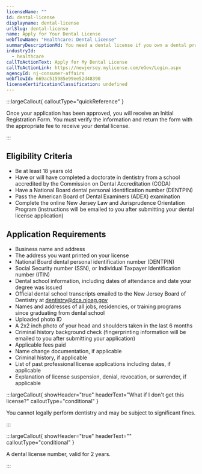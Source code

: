 ```yaml
---
licenseName: ""
id: dental-license
displayname: dental-license
urlSlug: dental-license
name: Apply for Your Dental License
webflowName: "Healthcare: Dental License"
summaryDescriptionMd: You need a dental license if you own a dental practice or perform dentistry in New Jersey.
industryId:
  - healthcare
callToActionText: Apply for My Dental License
callToActionLink: https://newjersey.mylicense.com/eGov/Login.aspx
agencyId: nj-consumer-affairs
webflowId: 669ac515985e99ee52d48390
licenseCertificationClassification: undefined
---
```


:::largeCallout{ calloutType="quickReference" }

Once your application has been approved, you will receive an Initial Registration Form. You must
verify the information and return the form with the appropriate fee to receive your dental license.

:::

## Eligibility Criteria

- Be at least 18 years old
- Have or will have completed a doctorate in dentistry from a school accredited by the Commission on
  Dental Accreditation (CODA)
- Have a National Board dental personal identification number (DENTPIN)
- Pass the American Board of Dental Examiners (ADEX) examination
- Complete the online New Jersey Law and Jurisprudence Orientation Program (instructions will be
  emailed to you after submitting your dental license application)

## Application Requirements

- Business name and address
- The address you want printed on your license
- National Board dental personal identification number (DENTPIN)
- Social Security number (SSN), or Individual Taxpayer Identification number (ITIN)
- Dental school information, including dates of attendance and date your degree was issued
- Official dental school transcripts emailed to the New Jersey Board of Dentistry at
  [dentistry@dca.njoag.gov](mailto:Dentistry@dca.njoag.gov)
- Names and addresses of all jobs, residencies, or training programs since graduating from dental
  school
- Uploaded photo ID
- A 2x2 inch photo of your head and shoulders taken in the last 6 months
- Criminal history background check (fingerprinting information will be emailed to you after
  submitting your application)
- Applicable fees paid
- Name change documentation, if applicable
- Criminal history, if applicable
- List of past professional license applications including dates, if applicable
- Explanation of license suspension, denial, revocation, or surrender, if applicable

:::largeCallout{ showHeader="true" headerText="What if I don't get this license?" calloutType="conditional" }

You cannot legally perform dentistry and may be subject to significant fines.

:::

:::largeCallout{ showHeader="true" headerText="" calloutType="conditional" }

A dental license number, valid for 2 years.

:::

